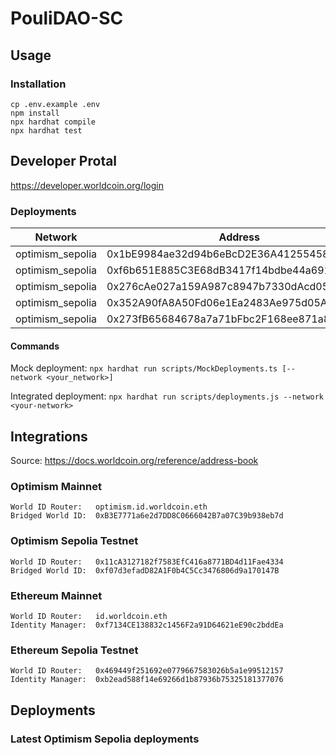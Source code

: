 # PouliDAO-SC

## Usage

### Installation

```shell
cp .env.example .env
npm install
npx hardhat compile
npx hardhat test
```

## Developer Protal

https://developer.worldcoin.org/login

### Deployments

| Network          | Address                                    | Abi                                                                 |
| ---------------- | ------------------------------------------ | ------------------------------------------------------------------- |
| optimism_sepolia | 0x1bE9984ae32d94b6eBcD2E36A412554581c98f50 | <a href="./abis/MyToken.json">MyToken</a>                           |
| optimism_sepolia | 0xf6b651E885C3E68dB3417f14bdbe44a6919CC08C | <a href="./abis/MyGovernorDao.json">MyGovernorDao</a>               |
| optimism_sepolia | 0x276cAe027a159A987c8947b7330dAcd05a20a61d | <a href="./abis/WorldIdMock.json">WorldIdMock</a>                   |
| optimism_sepolia | 0x352A90fA8A50Fd06e1Ea2483Ae975d05A5864a62 | <a href="./abis/WorldVerify.json">WorldVerify</a>                   |
| optimism_sepolia | 0x273fB65684678a7a71bFbc2F168ee871a87ACD2A | <a href="./abis/MyGovernorDaoFactory.json">MyGovernorDaoFactory</a> |

#### Commands

Mock deployment:
`npx hardhat run scripts/MockDeployments.ts [--network <your_network>]`

Integrated deployment:
`npx hardhat run scripts/deployments.js --network <your-network>`

## Integrations

Source: https://docs.worldcoin.org/reference/address-book

### Optimism Mainnet

```
World ID Router:   optimism.id.worldcoin.eth
Bridged World ID:  0xB3E7771a6e2d7DD8C0666042B7a07C39b938eb7d
```

### Optimism Sepolia Testnet

```
World ID Router:   0x11cA3127182f7583EfC416a8771BD4d11Fae4334
Bridged World ID:  0xf07d3efadD82A1F0b4C5Cc3476806d9a170147B
```

### Ethereum Mainnet

```
World ID Router:   id.worldcoin.eth
Identity Manager:  0xf7134CE138832c1456F2a91D64621eE90c2bddEa
```

### Ethereum Sepolia Testnet

```
World ID Router:   0x469449f251692e0779667583026b5a1e99512157
Identity Manager:  0xb2ead588f14e69266d1b87936b75325181377076
```

## Deployments

### Latest Optimism Sepolia deployments
